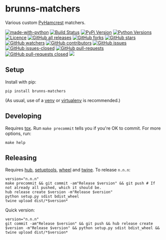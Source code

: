 # brunns-matchers

Various custom [PyHamcrest](https://pyhamcrest.readthedocs.io) matchers.

[![made-with-python](https://img.shields.io/badge/Made%20with-Python-1f425f.svg)](https://www.python.org/)
[![Build Status](https://travis-ci.org/brunns/brunns-matchers.svg?branch=master&logo=travis)](https://travis-ci.org/brunns/brunns-matchers)
[![PyPi Version](https://img.shields.io/pypi/v/brunns-matchers.svg?logo=pypi)](https://pypi.org/project/brunns-matchers/#history)
[![Python Versions](https://img.shields.io/pypi/pyversions/brunns-matchers.svg?logo=python)](https://pypi.org/project/brunns-matchers/)
[![Licence](https://img.shields.io/github/license/brunns/brunns-matchers.svg)](https://github.com/brunns/brunns-matchers/blob/master/LICENSE)
[![GitHub all releases](https://img.shields.io/github/downloads/brunns/brunns-matchers/total.svg?logo=github)](https://github.com/brunns/brunns-matchers/releases/)
[![GitHub forks](https://img.shields.io/github/forks/brunns/brunns-matchers.svg?label=Fork&logo=github)](https://github.com/brunns/brunns-matchers/network/members)
[![GitHub stars](https://img.shields.io/github/stars/brunns/brunns-matchers.svg?label=Star&logo=github)](https://github.com/brunns/brunns-matchers/stargazers/)
[![GitHub watchers](https://img.shields.io/github/watchers/brunns/brunns-matchers.svg?label=Watch&logo=github)](https://github.com/brunns/brunns-matchers/watchers/)
[![GitHub contributors](https://img.shields.io/github/contributors/brunns/brunns-matchers.svg?logo=github)](https://github.com/brunns/brunns-matchers/graphs/contributors/)
[![GitHub issues](https://img.shields.io/github/issues/brunns/brunns-matchers.svg?logo=github)](https://github.com/brunns/brunns-matchers/issues/)
[![GitHub issues-closed](https://img.shields.io/github/issues-closed/brunns/brunns-matchers.svg?logo=github)](https://github.com/brunns/brunns-matchers/issues?q=is%3Aissue+is%3Aclosed)
[![GitHub pull-requests](https://img.shields.io/github/issues-pr/brunns/brunns-matchers.svg?logo=github)](https://github.com/brunns/brunns-matchers/pulls)
[![GitHub pull-requests closed](https://img.shields.io/github/issues-pr-closed/brunns/brunns-matchers.svg?logo=github)](https://github.com/brunns/brunns-matchers/pulls?utf8=%E2%9C%93&q=is%3Apr+is%3Aclosed)
[![](https://tokei.rs/b1/github/brunns/brunns-matchers)](https://github.com/brunns/brunns-matchers)

## Setup

Install with pip:

    pip install brunns-matchers

(As usual, use of a [venv](https://docs.python.org/3/library/venv.html) or [virtualenv](https://virtualenv.pypa.io) is recommended.)

## Developing

Requires [tox](https://tox.readthedocs.io). Run `make precommit` tells you if you're OK to commit. For more options, run:

    make help

## Releasing

Requires [hub](https://hub.github.com/), [setuptools](https://setuptools.readthedocs.io), [wheel](https://pypi.org/project/wheel/) and [twine](https://twine.readthedocs.io). To release `n.n.n`:

    version="n.n.n"
    make precommit && git commit -am"Release $version" && git push # If not already all pushed, which it should be.
    hub release create $version -m"Release $version"
    python setup.py sdist bdist_wheel
    twine upload dist/*$version*
    
Quick version:

    version="n.n.n"
    git commit -am"Release $version" && git push && hub release create $version -m"Release $version" && python setup.py sdist bdist_wheel && twine upload dist/*$version*
